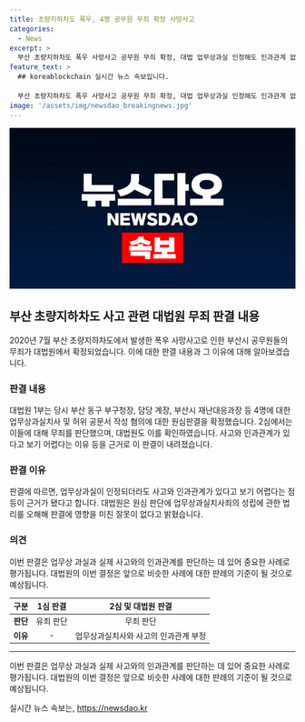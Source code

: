 ```yaml
---
title: 초량지하차도 폭우, 4명 공무원 무죄 확정 사망사고
categories:
  - News
excerpt: >
  부산 초량지하차도 폭우 사망사고 공무원 무죄 확정, 대법 업무상과실 인정해도 인과관계 없어 2020년 7월 초량지하차도 폭우 사망사고와 관련된 부산시 공무원 4명에 대한 업무상과실 등 혐의로 기소됐으나, 대법원은 27일 무죄를 확정했다. 이들은 허위 공문서 작성 및 행사한 혐의도 받았으나, 2심에서는 업무상과실이 인정되더라도 인과관계가 어렵다는 이유로 무죄를 판결했다. 대법원은 판결에 영향을 미친 잘못이 없다며 판결을 확정했다.
feature_text: >
  ## koreablockchain 실시간 뉴스 속보입니다.

  부산 초량지하차도 폭우 사망사고 공무원 무죄 확정, 대법 업무상과실 인정해도 인과관계 없어 2020년 7월 초량지하차도 폭우 사망사고와 관련된 부산시 공무원 4명에 대한 업무상과실 등 혐의로 기소됐으나, 대법원은 27일 무죄를 확정했다. 이들은 허위 공문서 작성 및 행사한 혐의도 받았으나, 2심에서는 업무상과실이 인정되더라도 인과관계가 어렵다는 이유로 무죄를 판결했다. 대법원은 판결에 영향을 미친 잘못이 없다며 판결을 확정했다.
image: '/assets/img/newsdao_breakingnews.jpg'
---
```


<p><img src="/assets/img/newsdao_breakingnews.jpg" alt="koreablockchain 속보" /></p>

<h2 data-ke-size="size26">부산 초량지하차도 사고 관련 대법원 무죄 판결 내용</h2>

<p data-ke-size="size16">2020년 7월 부산 초량지하차도에서 발생한 폭우 사망사고로 인한 부산시 공무원들의 무죄가 대법원에서 확정되었습니다. 이에 대한 판결 내용과 그 이유에 대해 알아보겠습니다.</p>

<h3>판결 내용</h3>

<p data-ke-size="size16">대법원 1부는 당시 부산 동구 부구청장, 담당 계장, 부산시 재난대응과장 등 4명에 대한 업무상과실치사 및 허위 공문서 작성 혐의에 대한 원심판결을 확정했습니다. 2심에서는 이들에 대해 무죄를 판단했으며, 대법원도 이를 확인하였습니다. 사고와 인과관계가 있다고 보기 어렵다는 이유 등을 근거로 이 판결이 내려졌습니다.</p>

<h3>판결 이유</h3>

<p data-ke-size="size16">판결에 따르면, 업무상과실이 인정되더라도 사고와 인과관계가 있다고 보기 어렵다는 점 등이 근거가 됐다고 합니다. 대법원은 원심 판단에 업무상과실치사죄의 성립에 관한 법리를 오해해 판결에 영향을 미친 잘못이 없다고 밝혔습니다.</p>

<h3>의견</h3>

<p data-ke-size="size16">이번 판결은 업무상 과실과 실제 사고와의 인과관계를 판단하는 데 있어 중요한 사례로 평가됩니다. 대법원의 이번 결정은 앞으로 비슷한 사례에 대한 판례의 기준이 될 것으로 예상됩니다.</p>

<table>
    <thead>
        <tr>
            <th style="text-align: center;">구분</th>
            <th style="text-align: center;">1심 판결</th>
            <th style="text-align: center;">2심 및 대법원 판결</th>
        </tr>
    </thead>
    <tbody>
        <tr>
            <td style="text-align: center;"><b>판단</b></td>
            <td style="text-align: center;">유죄 판단</td>
            <td style="text-align: center;">무죄 판단</td>
        </tr>
        <tr>
            <td style="text-align: center;"><b>이유</b></td>
            <td style="text-align: center;">-</td>
            <td style="text-align: center;">업무상과실치사와 사고의 인과관계 부정</td>
        </tr>
    </tbody>
</table>

<hr>

<p data-ke-size="size16">이번 판결은 업무상 과실과 실제 사고와의 인과관계를 판단하는 데 있어 중요한 사례로 평가됩니다. 대법원의 이번 결정은 앞으로 비슷한 사례에 대한 판례의 기준이 될 것으로 예상됩니다.</p>
실시간 뉴스 속보는, <a href="https://newsdao.kr" rel="dofollow">https://newsdao.kr</a>


